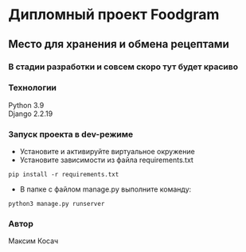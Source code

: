 # Дипломный проект Foodgram
## Место для хранения и обмена рецептами
### В стадии разработки и совсем скоро тут будет красиво
### Технологии
Python 3.9 \
Django 2.2.19
### Запуск проекта в dev-режиме
- Установите и активируйте виртуальное окружение
- Установите зависимости из файла requirements.txt
```
pip install -r requirements.txt
``` 
- В папке с файлом manage.py выполните команду:
```
python3 manage.py runserver
```
### Автор
Максим Косач 
